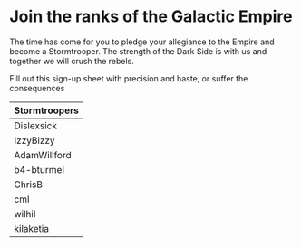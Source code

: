 # Join the ranks of the Galactic Empire

The time has come for you to pledge your allegiance to the Empire and become a Stormtrooper. The strength of the Dark Side is with us and together we will crush the rebels.

Fill out this sign-up sheet with precision and haste, or suffer the consequences

| Stormtroopers |
| ------------- |
| Dislexsick |
| IzzyBizzy |
| AdamWillford |
| b4-bturmel |
| ChrisB |
| cml |
| wilhil |
| kilaketia |
